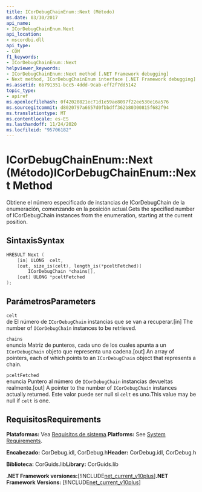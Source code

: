 ```yaml
---
title: ICorDebugChainEnum::Next (Método)
ms.date: 03/30/2017
api_name:
- ICorDebugChainEnum.Next
api_location:
- mscordbi.dll
api_type:
- COM
f1_keywords:
- ICorDebugChainEnum::Next
helpviewer_keywords:
- ICorDebugChainEnum::Next method [.NET Framework debugging]
- Next method, ICorDebugChainEnum interface [.NET Framework debugging]
ms.assetid: 6b791351-bcc5-4ddd-9cab-eff2f7dd5142
topic_type:
- apiref
ms.openlocfilehash: 0f42020821ec71d1e59ae8097f22ee530e16a576
ms.sourcegitcommit: d8020797a6657d0fbbdff362b80300815f682f94
ms.translationtype: MT
ms.contentlocale: es-ES
ms.lasthandoff: 11/24/2020
ms.locfileid: "95706182"
---
```

# <a name="icordebugchainenumnext-method"></a><span data-ttu-id="8ee9d-102">ICorDebugChainEnum::Next (Método)</span><span class="sxs-lookup"><span data-stu-id="8ee9d-102">ICorDebugChainEnum::Next Method</span></span>

<span data-ttu-id="8ee9d-103">Obtiene el número especificado de instancias de ICorDebugChain de la enumeración, comenzando en la posición actual.</span><span class="sxs-lookup"><span data-stu-id="8ee9d-103">Gets the specified number of ICorDebugChain instances from the enumeration, starting at the current position.</span></span>  
  
## <a name="syntax"></a><span data-ttu-id="8ee9d-104">Sintaxis</span><span class="sxs-lookup"><span data-stu-id="8ee9d-104">Syntax</span></span>  
  
```cpp  
HRESULT Next (  
    [in] ULONG  celt,  
    [out, size_is(celt), length_is(*pceltFetched)]  
        ICorDebugChain *chains[],  
    [out] ULONG *pceltFetched  
);  
```  
  
## <a name="parameters"></a><span data-ttu-id="8ee9d-105">Parámetros</span><span class="sxs-lookup"><span data-stu-id="8ee9d-105">Parameters</span></span>  

 `celt`  
 <span data-ttu-id="8ee9d-106">de El número de `ICorDebugChain` instancias que se van a recuperar.</span><span class="sxs-lookup"><span data-stu-id="8ee9d-106">[in] The number of `ICorDebugChain` instances to be retrieved.</span></span>  
  
 `chains`  
 <span data-ttu-id="8ee9d-107">enuncia Matriz de punteros, cada uno de los cuales apunta a un `ICorDebugChain` objeto que representa una cadena.</span><span class="sxs-lookup"><span data-stu-id="8ee9d-107">[out] An array of pointers, each of which points to an `ICorDebugChain` object that represents a chain.</span></span>  
  
 `pceltFetched`  
 <span data-ttu-id="8ee9d-108">enuncia Puntero al número de `ICorDebugChain` instancias devueltas realmente.</span><span class="sxs-lookup"><span data-stu-id="8ee9d-108">[out] A pointer to the number of `ICorDebugChain` instances actually returned.</span></span> <span data-ttu-id="8ee9d-109">Este valor puede ser null si `celt` es uno.</span><span class="sxs-lookup"><span data-stu-id="8ee9d-109">This value may be null if `celt` is one.</span></span>  
  
## <a name="requirements"></a><span data-ttu-id="8ee9d-110">Requisitos</span><span class="sxs-lookup"><span data-stu-id="8ee9d-110">Requirements</span></span>  

 <span data-ttu-id="8ee9d-111">**Plataformas:** Vea [Requisitos de sistema](../../get-started/system-requirements.md).</span><span class="sxs-lookup"><span data-stu-id="8ee9d-111">**Platforms:** See [System Requirements](../../get-started/system-requirements.md).</span></span>  
  
 <span data-ttu-id="8ee9d-112">**Encabezado:** CorDebug.idl, CorDebug.h</span><span class="sxs-lookup"><span data-stu-id="8ee9d-112">**Header:** CorDebug.idl, CorDebug.h</span></span>  
  
 <span data-ttu-id="8ee9d-113">**Biblioteca:** CorGuids.lib</span><span class="sxs-lookup"><span data-stu-id="8ee9d-113">**Library:** CorGuids.lib</span></span>  
  
 <span data-ttu-id="8ee9d-114">**.NET Framework versiones:**[!INCLUDE[net_current_v10plus](../../../../includes/net-current-v10plus-md.md)]</span><span class="sxs-lookup"><span data-stu-id="8ee9d-114">**.NET Framework Versions:** [!INCLUDE[net_current_v10plus](../../../../includes/net-current-v10plus-md.md)]</span></span>
